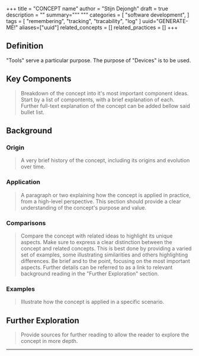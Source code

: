+++
title = "CONCEPT name"
author = "Stijn Dejongh"
draft = true
description = ""
summary="""
"""
categories = [
    "software development",
]
tags = [
    "remembering", "tracking", "tracability", "log"
]
uuid="GENERATE-ME!"
aliases=["uuid"]
related_concepts = []
related_practices = []
+++

## Definition

"Tools" serve a particular purpose. The purpose of "Devices" is to be used.  

## Key Components

> Breakdown of the concept into it's most important component ideas.
> Start by a list of compontents, with a brief explanation of each.
> Further full-text explanation of the concept can be added bellow said bullet list.

## Background

### Origin

> A very brief history of the concept, including its origins and evolution over time.

### Application

> A paragraph or two explaining how the concept is applied in practice, from a high-level perspective.
> This section should provide a clear understanding of the concept's purpose and value.

### Comparisons

> Compare the concept with related ideas to highlight its unique aspects.
> Make sure to express a clear distinction between the concept and related concepts. This is best done by providing a varied set of examples,
> some illustrating similarities and others highlighting differences.
> Be brief and to the point, focusing on the most important aspects. Further details can be referred to as a link to relevant background reading in
> the "Further Exploration" section.

### Examples
> Illustrate how the concept is applied in a specific scenario.


## Further Exploration

> Provide sources for further reading to allow the reader to explore the concept in more depth.


---


